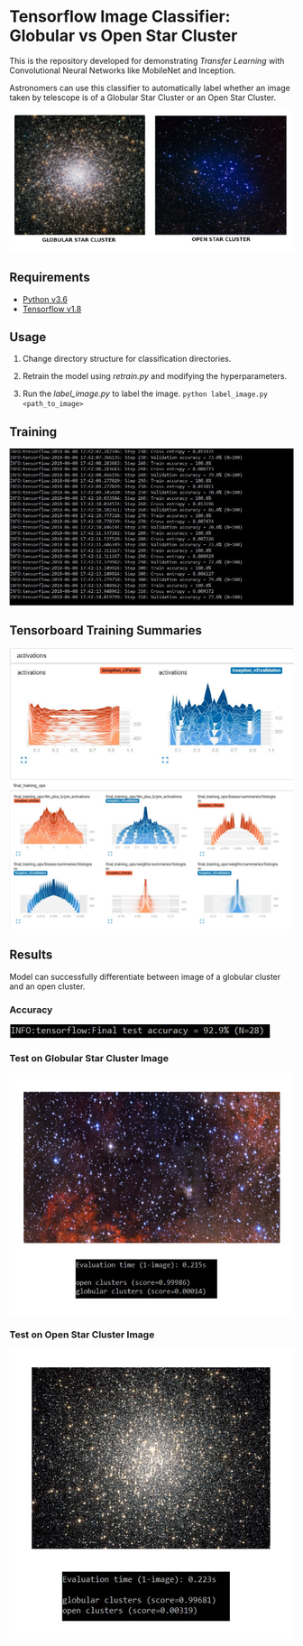 # Tensorflow Image Classifier: Globular vs Open Star Cluster

This is the repository developed for demonstrating _Transfer Learning_ with Convolutional Neural Networks like MobileNet and Inception.

Astronomers can use this classifier to automatically label whether an image taken by telescope is of a Globular Star Cluster or an Open Star Cluster.

![diff](screenshots/diffclusters.JPG)

## Requirements

- [Python v3.6](https://www.python.org/)
- [Tensorflow v1.8](https://www.tensorflow.org/)

## Usage 

1. Change directory structure for classification directories.

2. Retrain the model using _retrain.py_ and modifying the hyperparameters.

2. Run the _label_image.py_ to label the image. `python label_image.py <path_to_image>`

## Training

![training](screenshots/training.jpg)

## Tensorboard Training Summaries

![s1](screenshots/tensorboard1.jpg)
![s2](screenshots/tensorboard2.jpg)

## Results
Model can successfully differentiate between image of a globular cluster and an open cluster. 

### Accuracy
![accuracy](screenshots/fin.jpg)

### Test on Globular Star Cluster Image
![result1](screenshots/result1.png)

### Test on Open Star Cluster Image
![result2](screenshots/result2.png)

